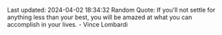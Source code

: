 Last updated: 2024-04-02 18:34:32
Random Quote: If you'll not settle for anything less than your best, you will be amazed at what you can accomplish in your lives. - Vince Lombardi